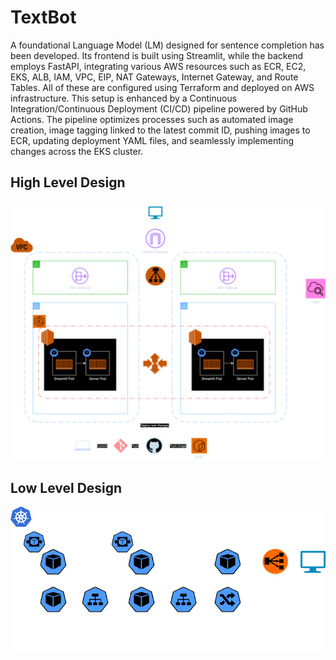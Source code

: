 # TextBot

A foundational Language Model (LM) designed for sentence completion has been developed. Its frontend is built using Streamlit, while the backend employs FastAPI, integrating various AWS resources such as ECR, EC2, EKS, ALB, IAM, VPC, EIP, NAT Gateways, Internet Gateway, and Route Tables. All of these are configured using Terraform and deployed on AWS infrastructure. This setup is enhanced by a Continuous Integration/Continuous Deployment (CI/CD) pipeline powered by GitHub Actions. The pipeline optimizes processes such as automated image creation, image tagging linked to the latest commit ID, pushing images to ECR, updating deployment YAML files, and seamlessly implementing changes across the EKS cluster.

## High Level Design

![HLD](Designs/v4.0.png)

## Low Level Design

![LLD](Designs/LLD.png)
